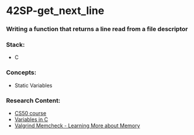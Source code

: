 # 42SP-get_next_line
### Writing a function that returns a line read from a file descriptor

### Stack: 

- C

### Concepts: 

- Static Variables

### Research Content:

- [CS50 course](https://learning.edx.org/course/course-v1:HarvardX+CS50+X/home)
- [Variables in C](https://byjus.com/gate/variables-in-c/#:~:text=Variable%20is%20basically%20nothing%20but,easily%20identifiable%20by%20any%20user)
- [Valgrind Memcheck - Learning More about Memory](https://developers.redhat.com/blog/2021/04/23/valgrind-memcheck-different-ways-to-lose-your-memory#)


